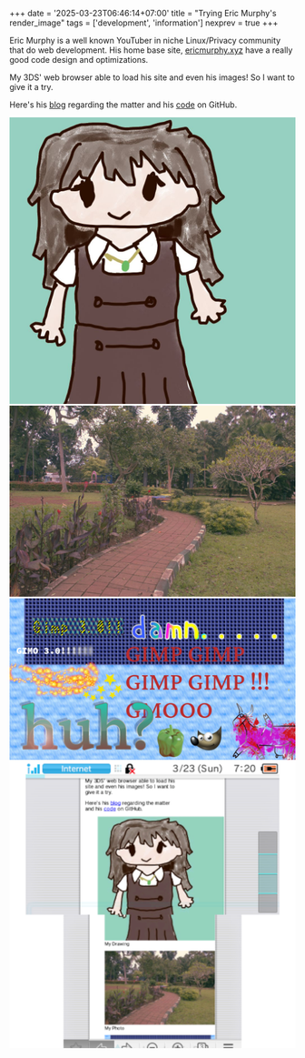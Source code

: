 +++
date = '2025-03-23T06:46:14+07:00'
title = "Trying Eric Murphy's render_image"
tags = ['development', 'information']
nexprev = true
+++

Eric Murphy is a well known YouTuber in niche Linux/Privacy community that do web development.
His home base site, [ericmurphy.xyz](https://ericmurphy.xyz) have a really good code design and optimizations.

My 3DS' web browser able to load his site and even his images! So I want to give it a try.

Here's his [blog](https://ericmurphy.xyz/blog/images/)
regarding the matter and his [code](https://github.com/ericmurphyxyz/ericmurphy.xyz/blob/master/layouts/_default/_markup/render-image.html)
on GitHub.

![Vashti](vashti.jpg "My Drawing")
![Park](IMG_2003.jpg "My Photo")
![](gmp.png "My Gimp Edit")
![](mysite.png "This post in 3DS!")
